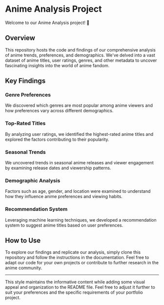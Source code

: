 
# Anime Analysis Project

Welcome to our Anime Analysis project! 🎉

## Overview

This repository hosts the code and findings of our comprehensive analysis of anime trends, preferences, and demographics. We've delved into a vast dataset of anime titles, user ratings, genres, and other metadata to uncover fascinating insights into the world of anime fandom.

## Key Findings

### Genre Preferences

We discovered which genres are most popular among anime viewers and how preferences vary across different demographics.

### Top-Rated Titles

By analyzing user ratings, we identified the highest-rated anime titles and explored the factors contributing to their popularity.

### Seasonal Trends

We uncovered trends in seasonal anime releases and viewer engagement by examining release dates and viewership patterns.

### Demographic Analysis

Factors such as age, gender, and location were examined to understand how they influence anime preferences and viewing habits.

### Recommendation System

Leveraging machine learning techniques, we developed a recommendation system to suggest anime titles based on user preferences.

## How to Use

To explore our findings and replicate our analysis, simply clone this repository and follow the instructions in the documentation. Feel free to adapt our code for your own projects or contribute to further research in the anime community.

---

This style maintains the informative content while adding some visual appeal and organization to the README file. Feel free to adjust it further to suit your preferences and the specific requirements of your portfolio project.
